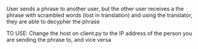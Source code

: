 User sends a phrase to another user, but the other user receives a the phrase with scrambled words (lost in translation) and using the translator, they are able to decypher the phrase

TO USE:
Change the host on client.py to the IP address of the person you are sending the phrase to, and vice versa


